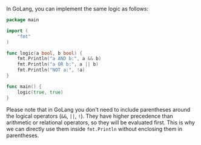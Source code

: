 In GoLang, you can implement the same logic as follows:

```go
package main

import (
	"fmt"
)

func logic(a bool, b bool) {
	fmt.Println("a AND b:", a && b)
	fmt.Println("a OR b:", a || b)
	fmt.Println("NOT a:", !a)
}

func main() {
	logic(true, true)
}
```

Please note that in GoLang you don't need to include parentheses around the logical operators (`&&`, `||`, `!`). They have higher precedence than arithmetic or relational operators, so they will be evaluated first. This is why we can directly use them inside `fmt.Println` without enclosing them in parentheses.
